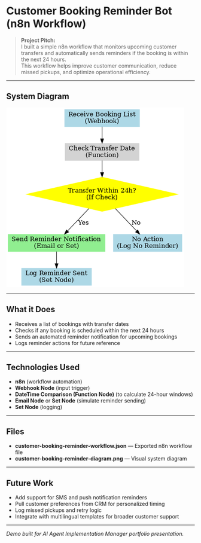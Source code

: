 # Customer Booking Reminder Bot (n8n Workflow)

> **Project Pitch:**  
> I built a simple n8n workflow that monitors upcoming customer transfers and automatically sends reminders if the booking is within the next 24 hours.  
> This workflow helps improve customer communication, reduce missed pickups, and optimize operational efficiency.

---

## System Diagram

![Customer Booking Reminder Bot Diagram](customer-booking-reminder-diagram.png)

---

## What it Does
- Receives a list of bookings with transfer dates
- Checks if any booking is scheduled within the next 24 hours
- Sends an automated reminder notification for upcoming bookings
- Logs reminder actions for future reference

---

## Technologies Used
- **n8n** (workflow automation)
- **Webhook Node** (input trigger)
- **DateTime Comparison (Function Node)** (to calculate 24-hour windows)
- **Email Node** or **Set Node** (simulate reminder sending)
- **Set Node** (logging)

---

## Files
- **customer-booking-reminder-workflow.json** — Exported n8n workflow file
- **customer-booking-reminder-diagram.png** — Visual system diagram

---

## Future Work

- Add support for SMS and push notification reminders
- Pull customer preferences from CRM for personalized timing
- Log missed pickups and retry logic
- Integrate with multilingual templates for broader customer support


---
*Demo built for AI Agent Implementation Manager portfolio presentation.*
